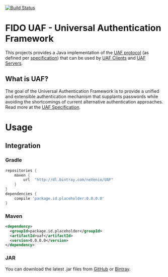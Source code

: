 [![Build Status](https://secure.travis-ci.org/neXenio/UAF.svg?branch=master)](https://travis-ci.org/eBay/UAF)

# FIDO UAF - Universal Authentication Framework

This projects provides a Java implementation of the [UAF protocol][uaf-protocol-overview] (as defined per [specification][uaf-specification-v1.0]) that can be used by [UAF Clients][uaf-client-overview] and [UAF Servers][uaf-server-overview].


## What is UAF?

The goal of the Universal Authentication Framework is to provide a unified and extensible authentication mechanism that supplants passwords while avoiding the shortcomings of current alternative authentication approaches. Read more at the [UAF Specification][uaf-specification-v1.0].

# Usage

## Integration

### Gradle
```groovy
repositories {
    maven {
        url  "http://dl.bintray.com/neXenio/UAF"
    }
}
dependencies {
    compile 'package.id.placeholder:0.0.0.0'
}
```

### Maven
```xml
<dependency>
  <groupId>package.id.placeholder</groupId>
  <artifactId>uaf</artifactId>
  <version>0.0.0.0</version>
</dependency>
```

### JAR
You can download the latest .jar files from [GitHub][releases] or [Bintray][bintray].


[releases]: https://github.com/neXenio/UAF/releases
[bintray]: https://bintray.com/neXenio/UAF/

[fido]: https://fidoalliance.org/
[fido-specifications-overview]: https://fidoalliance.org/specifications/overview/
[uaf-architectural-overview]: https://fidoalliance.org/specs/fido-uaf-v1.0-ps-20141208/fido-uaf-overview-v1.0-ps-20141208.html
[uaf-specification-v1.0]: https://fidoalliance.org/specs/fido-uaf-v1.0-ps-20141208/fido-uaf-protocol-v1.0-ps-20141208.html
[uaf-client-overview]: https://fidoalliance.org/specs/fido-uaf-v1.0-ps-20141208/fido-uaf-overview-v1.0-ps-20141208.html#fido-uaf-client
[uaf-server-overview]: https://fidoalliance.org/specs/fido-uaf-v1.0-ps-20141208/fido-uaf-overview-v1.0-ps-20141208.html#fido-uaf-server
[uaf-protocol-overview]: https://fidoalliance.org/specs/fido-uaf-v1.0-ps-20141208/fido-uaf-overview-v1.0-ps-20141208.html#fido-uaf-protocols
[tizen-uaf-guide]: https://developer.tizen.org/development/guides/native-application/personal-data/authentication-and-authorization/fido-universal-authentication-framework